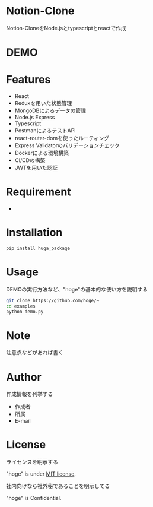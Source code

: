 # Notion-Clone

Notion-CloneをNode.jsとtypescriptとreactで作成

# DEMO
 

 
# Features

* React
* Reduxを用いた状態管理
* MongoDBによるデータの管理
* Node.js Express
* Typescript
* PostmanによるテストAPI
* react-router-domを使ったルーティング
* Express Validatorのバリデーションチェック
* Dockerによる環境構築
* CI/CDの構築
* JWTを用いた認証
 
# Requirement
 
* 
 
# Installation
 
```bash
pip install huga_package
```
 
# Usage
 
DEMOの実行方法など、"hoge"の基本的な使い方を説明する
 
```bash
git clone https://github.com/hoge/~
cd examples
python demo.py
```
 
# Note
 
注意点などがあれば書く
 
# Author
 
作成情報を列挙する
 
* 作成者
* 所属
* E-mail
 
# License
ライセンスを明示する
 
"hoge" is under [MIT license](https://en.wikipedia.org/wiki/MIT_License).
 
社内向けなら社外秘であることを明示してる
 
"hoge" is Confidential.
